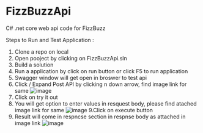 # FizzBuzzApi
C# .net core web api code for FizzBuzz

Steps to Run and Test Application : 

1. Clone a repo on local
2. Open pooject by clicking on FizzBuzzApi.sln
3. Build a solution
4. Run a application by click on run button or click F5 to run application
5. Swagger window will get open in broswer to test api
6. Click / Expand Post API by clicking n down arrow, find image link for same
 ![image](https://github.com/user-attachments/assets/5cd74b9d-8a78-486d-9906-25825bd8b885)
7. Click on try it out
8. You will get option to enter values in resquest body, please find atached image link for same
![image](https://github.com/user-attachments/assets/12d77b2a-6a5c-4cc1-857c-c40b68254b2b)
9.Click on execute button
10. Result will come in respncse section in respnse body as attached in image link
    ![image](https://github.com/user-attachments/assets/df1d9e23-8fdc-400a-87c5-feafb005d72d)
 
